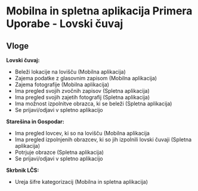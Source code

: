 # Mobilna in spletna aplikacija Primera Uporabe - Lovski čuvaj

## Vloge
**Lovski čuvaj:**
- Beleži lokacije na lovišču (Mobilna aplikacija)
- Zajema podatke z glasovnim zapisom (Mobilna aplikacija)
- Zajema fotografije (Mobilna aplikacija)
- Ima pregled svojih zvočnih zapisov (Spletna aplikacija)
- Ima pregled svojih zajetih fotografij (Spletna aplikacija)
- Ima možnost izpolnitve obrazca, ki se beleži (Spletna aplikacija)
- Se prijavi/odjavi v spletno aplikacijo

**Starešina in Gospodar:**
- Ima pregled lovcev, ki so na lovišču (Mobilna aplikacija
- Ima pregled izpolnjenih obrazcev, ki so jih izpolnili lovski čuvaji (Spletna aplikacija)
- Potrjuje obrazce (Spletna aplikacija)
- Se prijavi/odjavi v spletno aplikacijo

**Skrbnik LČS:**
- Ureja šifre kategorizacij (Mobilna in spletna aplikacija)
